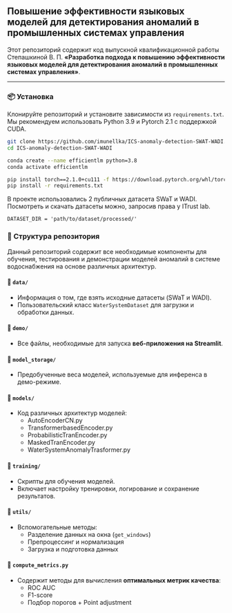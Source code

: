 ##  Повышение эффективности языковых моделей для детектирования аномалий в промышленных системах управления

Этот репозиторий содержит код выпускной квалификационной работы Степашкиной В. П. **«Разработка подхода к повышению эффективности языковых моделей для детектирования аномалий в промышленных системах управления»**.

---

### 📦 Установка

Клонируйте репозиторий и установите зависимости из `requirements.txt`. Мы рекомендуем использовать Python 3.9 и Pytorch 2.1 с поддержкой CUDA.

```bash
git clone https://github.com/imunellka/ICS-anomaly-detection-SWAT-WADI.git
cd ICS-anomaly-detection-SWAT-WADI

conda create --name efficientlm python=3.8
conda activate efficientlm

pip install torch==2.1.0+cu111 -f https://download.pytorch.org/whl/torch_stable.html
pip install -r requirements.txt
```

В проекте использовались 2 публичных датасета SWaT и WADI.
Посмотреть и скачать датасеты можно, запросив права у ITrust lab.

```
DATASET_DIR = 'path/to/dataset/processed/'
```

### 📁 Структура репозитория

Данный репозиторий содержит все необходимые компоненты для обучения, тестирования и демонстрации моделей аномалий в системе водоснабжения на основе различных архитектур.

#### 📂 `data/`
- Информация о том, где взять исходные датасеты (SWaT и WADI).
- Пользовательский класс `WaterSystemDataset` для загрузки и обработки данных.

#### 📂 `demo/`
- Все файлы, необходимые для запуска **веб-приложения на Streamlit**.

#### 📂 `model_storage/`
- Предобученные веса моделей, используемые для инференса в демо-режиме.

#### 📂 `models/`
- Код различных архитектур моделей:
  - AutoEncoderCN.py
  - TransformerbasedEncoder.py
  - ProbabilisticTranEncoder.py
  - MaskedTranEncoder.py
  - WaterSystemAnomalyTrasformer.py

#### 📂 `training/`
- Скрипты для обучения моделей.
- Включает настройку тренировки, логирование и сохранение результатов.

#### 📂 `utils/`
- Вспомогательные методы:
  - Разделение данных на окна (`get_windows`)
  - Препроцессинг и нормализация
  - Загрузка и подготовка данных

#### 📄 `compute_metrics.py`
- Содержит методы для вычисления **оптимальных метрик качества**:
  - ROC AUC
  - F1-score
  - Подбор порогов + Point adjustment
